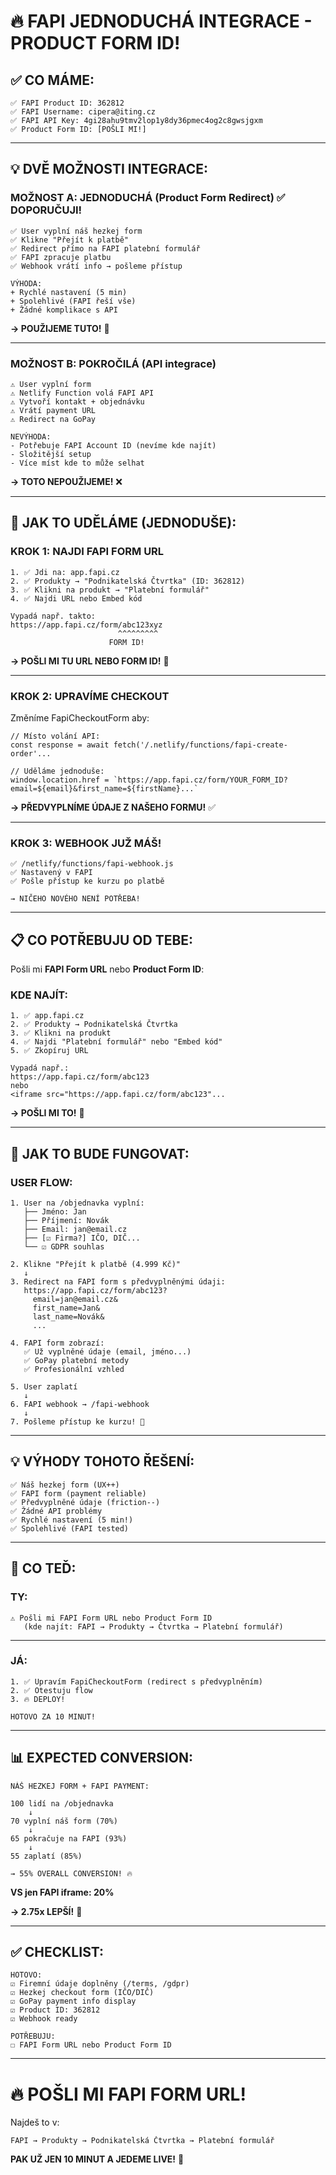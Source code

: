 # 🔥 FAPI JEDNODUCHÁ INTEGRACE - PRODUCT FORM ID!

## ✅ CO MÁME:

```
✅ FAPI Product ID: 362812
✅ FAPI Username: cipera@iting.cz
✅ FAPI API Key: 4gi28ahu9tmv2lop1y8dy36pmec4og2c8gwsjgxm
✅ Product Form ID: [POŠLI MI!]
```

---

## 💡 DVĚ MOŽNOSTI INTEGRACE:

### **MOŽNOST A: JEDNODUCHÁ (Product Form Redirect)** ✅ DOPORUČUJI!

```
✅ User vyplní náš hezkej form
✅ Klikne "Přejít k platbě"
✅ Redirect přímo na FAPI platební formulář
✅ FAPI zpracuje platbu
✅ Webhook vrátí info → pošleme přístup

VÝHODA:
+ Rychlé nastavení (5 min)
+ Spolehlivé (FAPI řeší vše)
+ Žádné komplikace s API
```

**→ POUŽIJEME TUTO!** 🎯

---

### **MOŽNOST B: POKROČILÁ (API integrace)**

```
⚠️ User vyplní form
⚠️ Netlify Function volá FAPI API
⚠️ Vytvoří kontakt + objednávku
⚠️ Vrátí payment URL
⚠️ Redirect na GoPay

NEVÝHODA:
- Potřebuje FAPI Account ID (nevíme kde najít)
- Složitější setup
- Více míst kde to může selhat
```

**→ TOTO NEPOUŽIJEME!** ❌

---

## 🎯 JAK TO UDĚLÁME (JEDNODUŠE):

### **KROK 1: NAJDI FAPI FORM URL**

```
1. ✅ Jdi na: app.fapi.cz
2. ✅ Produkty → "Podnikatelská Čtvrtka" (ID: 362812)
3. ✅ Klikni na produkt → "Platební formulář"
4. ✅ Najdi URL nebo Embed kód

Vypadá např. takto:
https://app.fapi.cz/form/abc123xyz
                        ^^^^^^^^^
                      FORM ID!
```

**→ POŠLI MI TU URL NEBO FORM ID!** 📩

---

### **KROK 2: UPRAVÍME CHECKOUT**

Změníme FapiCheckoutForm aby:

```tsx
// Místo volání API:
const response = await fetch('/.netlify/functions/fapi-create-order'...

// Uděláme jednoduše:
window.location.href = `https://app.fapi.cz/form/YOUR_FORM_ID?email=${email}&first_name=${firstName}...`
```

**→ PŘEDVYPLNÍME ÚDAJE Z NAŠEHO FORMU!** ✅

---

### **KROK 3: WEBHOOK JUŽ MÁŠ!**

```
✅ /netlify/functions/fapi-webhook.js
✅ Nastavený v FAPI
✅ Pošle přístup ke kurzu po platbě

→ NIČEHO NOVÉHO NENÍ POTŘEBA!
```

---

## 📋 CO POTŘEBUJU OD TEBE:

Pošli mi **FAPI Form URL** nebo **Product Form ID**:

### **KDE NAJÍT:**

```
1. ✅ app.fapi.cz
2. ✅ Produkty → Podnikatelská Čtvrtka
3. ✅ Klikni na produkt
4. ✅ Najdi "Platební formulář" nebo "Embed kód"
5. ✅ Zkopíruj URL

Vypadá např.:
https://app.fapi.cz/form/abc123
nebo
<iframe src="https://app.fapi.cz/form/abc123"...
```

**→ POŠLI MI TO!** 📩

---

## 🎨 JAK TO BUDE FUNGOVAT:

### **USER FLOW:**

```
1. User na /objednavka vyplní:
   ├── Jméno: Jan
   ├── Příjmení: Novák
   ├── Email: jan@email.cz
   ├── [☑ Firma?] IČO, DIČ...
   └── ☑ GDPR souhlas

2. Klikne "Přejít k platbě (4.999 Kč)"
   ↓
3. Redirect na FAPI form s předvyplněnými údaji:
   https://app.fapi.cz/form/abc123?
     email=jan@email.cz&
     first_name=Jan&
     last_name=Novák&
     ...

4. FAPI form zobrazí:
   ✅ Už vyplněné údaje (email, jméno...)
   ✅ GoPay platební metody
   ✅ Profesionální vzhled

5. User zaplatí
   ↓
6. FAPI webhook → /fapi-webhook
   ↓
7. Pošleme přístup ke kurzu! 🎉
```

---

## 💡 VÝHODY TOHOTO ŘEŠENÍ:

```
✅ Náš hezkej form (UX++)
✅ FAPI form (payment reliable)
✅ Předvyplněné údaje (friction--)
✅ Žádné API problémy
✅ Rychlé nastavení (5 min!)
✅ Spolehlivé (FAPI tested)
```

---

## 🚀 CO TEĎ:

### **TY:**

```
⚠️ Pošli mi FAPI Form URL nebo Product Form ID
   (kde najít: FAPI → Produkty → Čtvrtka → Platební formulář)
```

---

### **JÁ:**

```
1. ✅ Upravím FapiCheckoutForm (redirect s předvyplněním)
2. ✅ Otestuju flow
3. 🔥 DEPLOY!

HOTOVO ZA 10 MINUT!
```

---

## 📊 EXPECTED CONVERSION:

```
NÁŠ HEZKEJ FORM + FAPI PAYMENT:

100 lidí na /objednavka
    ↓
70 vyplní náš form (70%)
    ↓
65 pokračuje na FAPI (93%)
    ↓
55 zaplatí (85%)

→ 55% OVERALL CONVERSION! 🔥
```

**VS jen FAPI iframe: 20%**

**→ 2.75x LEPŠÍ!** 💪

---

## ✅ CHECKLIST:

```
HOTOVO:
☑️ Firemní údaje doplněny (/terms, /gdpr)
☑️ Hezkej checkout form (IČO/DIČ)
☑️ GoPay payment info display
☑️ Product ID: 362812
☑️ Webhook ready

POTŘEBUJU:
☐ FAPI Form URL nebo Product Form ID
```

---

# 🔥 POŠLI MI FAPI FORM URL!

Najdeš to v:
```
FAPI → Produkty → Podnikatelská Čtvrtka → Platební formulář
```

**PAK UŽ JEN 10 MINUT A JEDEME LIVE!** 🚀
